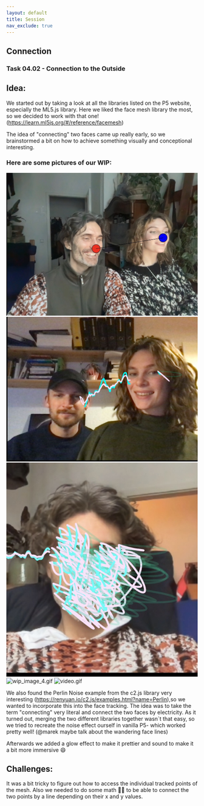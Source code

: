 ```yaml
---
layout: default
title: Session
nav_exclude: true
---
```



## Connection

### Task 04.02 - Connection to the Outside

## Idea: 

We started out by taking a look at all the libraries listed on the P5 website, especially the ML5.js library. Here we liked the face mesh library the most, so we decided to work with that one! (https://learn.ml5js.org/#/reference/facemesh)

The idea of "connecting" two faces came up really early, so we brainstormed a bit on how to achieve something visually and conceptional interesting. 

### Here are some pictures of our WIP:
![wip_image_0.jpg](pictures%2Fwip_image_0.jpg)
![wip_image_1.png](pictures%2Fwip_image_1.png)
![wip_image_2.jpg](pictures%2Fwip_image_2.jpg)
![wip_image_4.gif](pictures%2Fwip_image_4.gif)
![video.gif](pictures%2Fvideo.gif)



We also found the Perlin Noise example from the c2.js library very interesting (https://renyuan.io/c2.js/examples.html?name=Perlin),so we wanted to incorporate this into the face tracking. The idea was to take the term "connecting" very literal and connect the two faces by electricity.
As it turned out, merging the two different libraries together wasn´t that easy, so we tried to recreate the noise effect ourself in vanilla P5- which worked pretty well! 
(@marek maybe talk about the wandering face lines)

Afterwards we added a glow effect to make it prettier and sound to make it a bit more immersive :smile: 

## Challenges: 

It was a bit tricky to figure out how to access the individual tracked points of the mesh. Also we needed to do some math 😵‍💫 to be able to connect the two points by a line depending on their x and y values. 
